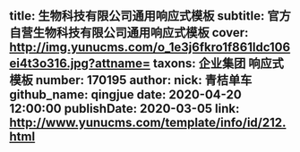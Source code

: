 title: 生物科技有限公司通用响应式模板
subtitle: 官方自营生物科技有限公司通用响应式模板
cover: http://img.yunucms.com/o_1e3j6fkro1f861ldc106ei4t3o316.jpg?attname=
taxons: 企业集团 响应式模板
number: 170195
author:
  nick: 青桔单车
  github_name: qingjue
date: 2020-04-20 12:00:00
publishDate: 2020-03-05
link: http://www.yunucms.com/template/info/id/212.html
---